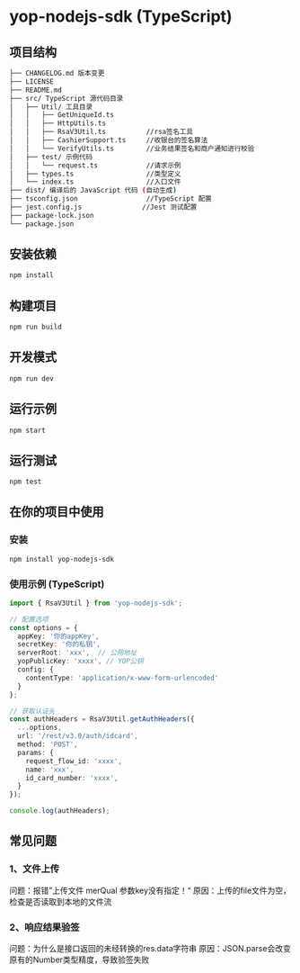 # yop-nodejs-sdk (TypeScript)

## 项目结构

```bash
├── CHANGELOG.md 版本变更
├── LICENSE
├── README.md
├── src/ TypeScript 源代码目录
│   ├── Util/ 工具目录
│   │   ├── GetUniqueId.ts
│   │   ├── HttpUtils.ts
│   │   ├── RsaV3Util.ts          //rsa签名工具
│   │   ├── CashierSupport.ts     //收银台的签名算法
│   │   └── VerifyUtils.ts        //业务结果签名和商户通知进行校验
│   ├── test/ 示例代码
│   │   └── request.ts            //请求示例
│   ├── types.ts                  //类型定义
│   └── index.ts                  //入口文件
├── dist/ 编译后的 JavaScript 代码 (自动生成)
├── tsconfig.json                 //TypeScript 配置
├── jest.config.js               //Jest 测试配置
├── package-lock.json
└── package.json
```

## 安装依赖

```bash
npm install
```

## 构建项目

```bash
npm run build
```

## 开发模式

```bash
npm run dev
```

## 运行示例

```bash
npm start
```

## 运行测试

```bash
npm test
```

## 在你的项目中使用

### 安装

```bash
npm install yop-nodejs-sdk
```

### 使用示例 (TypeScript)

```typescript
import { RsaV3Util } from 'yop-nodejs-sdk';

// 配置选项
const options = {
  appKey: '你的appKey',
  secretKey: '你的私钥',
  serverRoot: 'xxx',  // 公网地址
  yopPublicKey: 'xxxx', // YOP公钥
  config: {
    contentType: 'application/x-www-form-urlencoded'
  }
};

// 获取认证头
const authHeaders = RsaV3Util.getAuthHeaders({
  ...options,
  url: '/rest/v3.0/auth/idcard',
  method: 'POST',
  params: {
    request_flow_id: 'xxxx',
    name: 'xxx',
    id_card_number: 'xxxx',
  }
});

console.log(authHeaders);
```

## 常见问题

### 1、文件上传

问题：报错”上传文件 merQual 参数key没有指定！“
原因：上传的file文件为空，检查是否读取到本地的文件流

### 2、响应结果验签

问题：为什么是接口返回的未经转换的res.data字符串
原因：JSON.parse会改变原有的Number类型精度，导致验签失败
